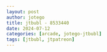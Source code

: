 ```yaml
---
layout: post
author: jotego
title: jtbubl - 8533440
date: 2024-07-12
categories: [arcade, jotego-jtbubl]
tags: [jtbubl, jtpatreon]
---
```


